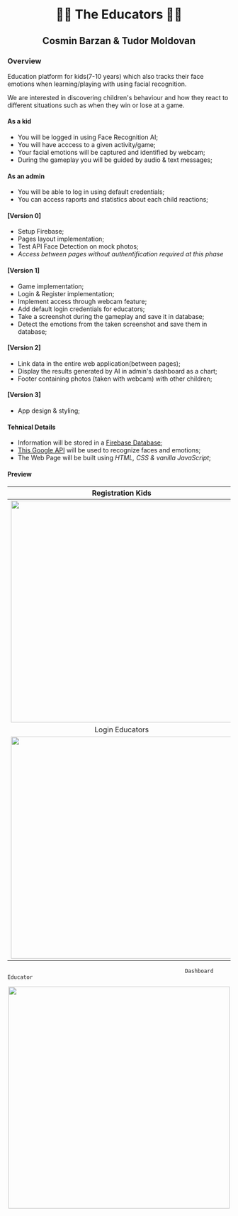 <h1 align=center> 👨‍🏫 The Educators 👩‍🏫 </h1>

<h2 align=center> Cosmin Barzan & Tudor Moldovan </h2>

### Overview

Education platform for kids(7-10 years) which also tracks their face emotions when learning/playing with using facial recognition.

We are interested in discovering children's behaviour and how they react to different situations such as when they win or lose at a game.

#### As a kid

- You will be logged in using Face Recognition AI;
- You will have acccess to a given activity/game;
- Your facial emotions will be captured and identified by webcam;
- During the gameplay you will be guided by audio & text messages;

#### As an admin

- You will be able to log in using default credentials;
- You can access raports and statistics about each child reactions;

#### [Version 0] ####
- Setup Firebase;
- Pages layout implementation;
- Test API Face Detection on mock photos;
- *Access between pages without authentification required at this phase*

#### [Version 1] ####
- Game implementation;
- Login & Register implementation;
- Implement access through webcam feature;
- Add default login credentials for educators;
- Take a screenshot during the gameplay and save it in database;
- Detect the emotions from the taken screenshot and save them in database;

#### [Version 2] ####
-  Link data in the entire web application(between pages);
-  Display the results generated by AI in admin's dashboard as a chart;
-  Footer containing photos (taken with webcam) with other children;

#### [Version 3] #####
- App design & styling;

#### Tehnical Details ####

- Information  will be stored in a [Firebase Database](https://firebase.google.com/);
- [This Google API](https://cloud.google.com/vision/docs/detecting-faces) will be used to recognize faces and emotions; 
- The Web Page will be built  using _HTML, CSS & vanilla JavaScript_;

#### Preview ####

Registration Kids          |  Login Kids
:-------------------------:|:-------------------------:
<img src="https://user-images.githubusercontent.com/91948472/138105801-0edbaf1e-5fb9-464b-a4f4-813b9848febd.png" width="500px" height="auto">  |  <img src="https://user-images.githubusercontent.com/91948472/138105825-7b95ee48-2c14-4266-b71f-52cf818b90ef.png" width="500px" height="auto"> 
Login Educators           |  Homepage Kids
<img src="https://user-images.githubusercontent.com/91948472/138105853-2e3cf4c7-aefd-4814-9bfd-9684635f66d0.png" width="500px" height="auto">  |  <img src="https://user-images.githubusercontent.com/91948472/138105899-2b735fc4-7892-4bcf-8eae-383dcc638c1a.png" width="500px" height="auto">
                                                            Dashboard Educator
<p align="center"><img src="https://user-images.githubusercontent.com/91948472/138105932-a454d2d7-0dcf-4693-a0a7-1516a347d1d1.png" width="500px" height="auto"></p>
